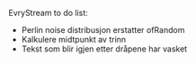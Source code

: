 EvryStream
to do list:

- Perlin noise distribusjon erstatter ofRandom
- Kalkulere midtpunkt av trinn
- Tekst som blir igjen etter dråpene har vasket